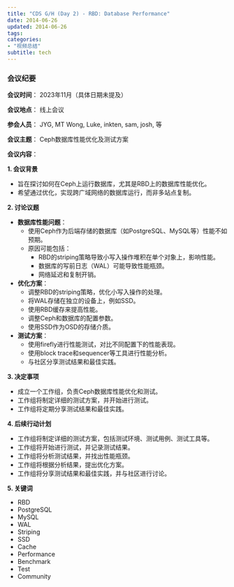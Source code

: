 ```yaml
---
title: "CDS G/H (Day 2) - RBD: Database Performance"
date: 2014-06-26
updated: 2014-06-26
tags:
categories:
- "视频总结"
subtitle: tech
---
```




### 会议纪要

**会议时间**： 2023年11月（具体日期未提及）

**会议地点**： 线上会议

**参会人员**： JYG, MT Wong, Luke, inkten, sam, josh, 等

**会议主题**： Ceph数据库性能优化及测试方案

**会议内容**：

**1. 会议背景**

* 旨在探讨如何在Ceph上运行数据库，尤其是RBD上的数据库性能优化。
* 希望通过优化，实现跨广域网络的数据库运行，而非多站点复制。

**2. 讨论议题**

* **数据库性能问题**：
    * 使用Ceph作为后端存储的数据库（如PostgreSQL、MySQL等）性能不如预期。
    * 原因可能包括：
        * RBD的striping策略导致小写入操作堆积在单个对象上，影响性能。
        * 数据库的写前日志（WAL）可能导致性能瓶颈。
        * 网络延迟和复制开销。
* **优化方案**：
    * 调整RBD的striping策略，优化小写入操作的处理。
    * 将WAL存储在独立的设备上，例如SSD。
    * 使用RBD缓存来提高性能。
    * 调整Ceph和数据库的配置参数。
    * 使用SSD作为OSD的存储介质。
* **测试方案**：
    * 使用firefly进行性能测试，对比不同配置下的性能表现。
    * 使用block trace和sequencer等工具进行性能分析。
    * 与社区分享测试结果和最佳实践。

**3. 决定事项**

* 成立一个工作组，负责Ceph数据库性能优化和测试。
* 工作组将制定详细的测试方案，并开始进行测试。
* 工作组将定期分享测试结果和最佳实践。

**4. 后续行动计划**

* 工作组将制定详细的测试方案，包括测试环境、测试用例、测试工具等。
* 工作组将开始进行测试，并记录测试结果。
* 工作组将分析测试结果，并找出性能瓶颈。
* 工作组将根据分析结果，提出优化方案。
* 工作组将分享测试结果和最佳实践，并与社区进行讨论。

**5. 关键词**

* RBD
* PostgreSQL
* MySQL
* WAL
* Striping
* SSD
* Cache
* Performance
* Benchmark
* Test
* Community